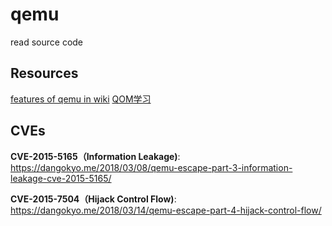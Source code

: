 # qemu

read source code


## Resources

[features of qemu in wiki](https://wiki.qemu.org/Features)
[QOM学习](https://www.binss.me/blog/qemu-note-of-qemu-object-model/)


## CVEs

**CVE-2015-5165（Information Leakage)**: https://dangokyo.me/2018/03/08/qemu-escape-part-3-information-leakage-cve-2015-5165/ 

**CVE-2015-7504（Hijack Control Flow)**: https://dangokyo.me/2018/03/14/qemu-escape-part-4-hijack-control-flow/